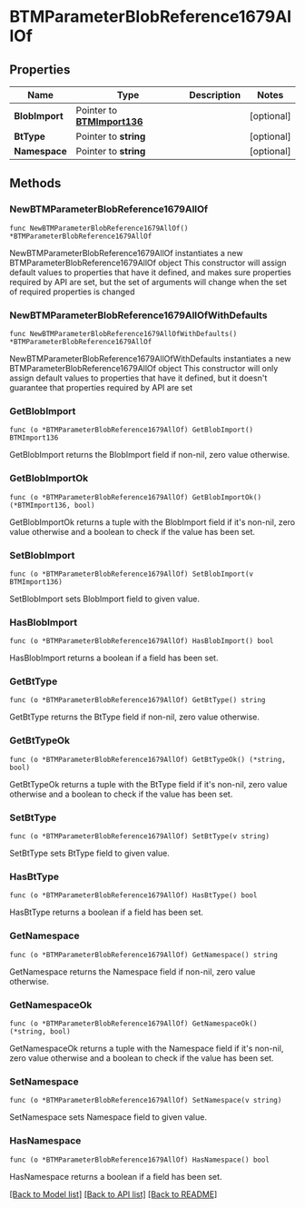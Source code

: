 # BTMParameterBlobReference1679AllOf

## Properties

Name | Type | Description | Notes
------------ | ------------- | ------------- | -------------
**BlobImport** | Pointer to [**BTMImport136**](BTMImport136.md) |  | [optional] 
**BtType** | Pointer to **string** |  | [optional] 
**Namespace** | Pointer to **string** |  | [optional] 

## Methods

### NewBTMParameterBlobReference1679AllOf

`func NewBTMParameterBlobReference1679AllOf() *BTMParameterBlobReference1679AllOf`

NewBTMParameterBlobReference1679AllOf instantiates a new BTMParameterBlobReference1679AllOf object
This constructor will assign default values to properties that have it defined,
and makes sure properties required by API are set, but the set of arguments
will change when the set of required properties is changed

### NewBTMParameterBlobReference1679AllOfWithDefaults

`func NewBTMParameterBlobReference1679AllOfWithDefaults() *BTMParameterBlobReference1679AllOf`

NewBTMParameterBlobReference1679AllOfWithDefaults instantiates a new BTMParameterBlobReference1679AllOf object
This constructor will only assign default values to properties that have it defined,
but it doesn't guarantee that properties required by API are set

### GetBlobImport

`func (o *BTMParameterBlobReference1679AllOf) GetBlobImport() BTMImport136`

GetBlobImport returns the BlobImport field if non-nil, zero value otherwise.

### GetBlobImportOk

`func (o *BTMParameterBlobReference1679AllOf) GetBlobImportOk() (*BTMImport136, bool)`

GetBlobImportOk returns a tuple with the BlobImport field if it's non-nil, zero value otherwise
and a boolean to check if the value has been set.

### SetBlobImport

`func (o *BTMParameterBlobReference1679AllOf) SetBlobImport(v BTMImport136)`

SetBlobImport sets BlobImport field to given value.

### HasBlobImport

`func (o *BTMParameterBlobReference1679AllOf) HasBlobImport() bool`

HasBlobImport returns a boolean if a field has been set.

### GetBtType

`func (o *BTMParameterBlobReference1679AllOf) GetBtType() string`

GetBtType returns the BtType field if non-nil, zero value otherwise.

### GetBtTypeOk

`func (o *BTMParameterBlobReference1679AllOf) GetBtTypeOk() (*string, bool)`

GetBtTypeOk returns a tuple with the BtType field if it's non-nil, zero value otherwise
and a boolean to check if the value has been set.

### SetBtType

`func (o *BTMParameterBlobReference1679AllOf) SetBtType(v string)`

SetBtType sets BtType field to given value.

### HasBtType

`func (o *BTMParameterBlobReference1679AllOf) HasBtType() bool`

HasBtType returns a boolean if a field has been set.

### GetNamespace

`func (o *BTMParameterBlobReference1679AllOf) GetNamespace() string`

GetNamespace returns the Namespace field if non-nil, zero value otherwise.

### GetNamespaceOk

`func (o *BTMParameterBlobReference1679AllOf) GetNamespaceOk() (*string, bool)`

GetNamespaceOk returns a tuple with the Namespace field if it's non-nil, zero value otherwise
and a boolean to check if the value has been set.

### SetNamespace

`func (o *BTMParameterBlobReference1679AllOf) SetNamespace(v string)`

SetNamespace sets Namespace field to given value.

### HasNamespace

`func (o *BTMParameterBlobReference1679AllOf) HasNamespace() bool`

HasNamespace returns a boolean if a field has been set.


[[Back to Model list]](../README.md#documentation-for-models) [[Back to API list]](../README.md#documentation-for-api-endpoints) [[Back to README]](../README.md)


